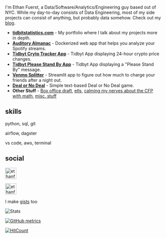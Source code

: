 I'm Ethan Fuerst, a Data/Software/Analytics/Engineering guy based out of NYC. While my day-to-day consists of Data Engineering, most of my side projects can consist of anything, but probably data somehow. Check out my [blog](https://www.ethanfuerst.com).

* **[tidbitstatistics.com](https://tidbitstatistics.com)** - My portfolio where I talk about my projects more in depth.
* **[Auditory Almanac](https://github.com/ethanfuerst/the-auditory-almanac)** - Dockerized web app that helps you analyze your Spotify streams.
* **[Tidbyt Cryto Tracker App](https://github.com/tidbyt/community/tree/main/apps/cryptotracker)** - Tidbyt App displaying 24-hour crypto price changes.
* **[Tidbyt Please Stand By App](https://github.com/tidbyt/community/tree/main/apps/pleasestandby)** - Tidbyt App displaying a "Please Stand By" message.
* **[Venmo Splitter](http://tidbitstatistics.com/dashboards/venmo_splitter/)** - Streamlit app to figure out how much to charge your friends after a night out.
* **[Deal or No Deal](https://github.com/ethanfuerst/deal-or-no-deal)** - Simple text-based Deal or No Deal game.
* **Other Stuff** - [Box office draft](https://github.com/ethanfuerst/box-office-tracking), [etls](https://github.com/ethanfuerst/weatherstocking), [calming my nerves about the CFP with math](https://github.com/ethanfuerst/cfp_pct/blob/main/calc.py), [misc. stuff](https://github.com/ethanfuerst/time-travel-dwh/blob/main/data_creator.py)

## skills

python, sql, git

airflow, dagster

vs code, aws, terminal

## social

[<img align="" alt="ethanfuerst | Twitter" width="36px" src="https://cdn.jsdelivr.net/npm/simple-icons@v3/icons/twitter.svg" />](https://twitter.com/ethanfuerst)

[<img align="" alt="ethanfuerst | LnkedIn" width="36px" src="https://cdn.jsdelivr.net/npm/simple-icons@v3/icons/linkedin.svg" />](https://www.linkedin.com/in/ethanfuerst/)

I make [gists](https://gist.github.com/ethanfuerst) too

![Stats](https://github-readme-stats.vercel.app/api?username=ethanfuerst&show_icons=true)

[![GitHub metrics](https://metrics.lecoq.io/ethanfuerst?base.community=0&base.repositories=0&base.metadata=0)](https://github.com/lowlighter/metrics)

[![HitCount](https://hits.dwyl.com/ethanfuerst/ethanfuerst.svg)](http://hits.dwyl.com/ethanfuerst/ethanfuerst)
